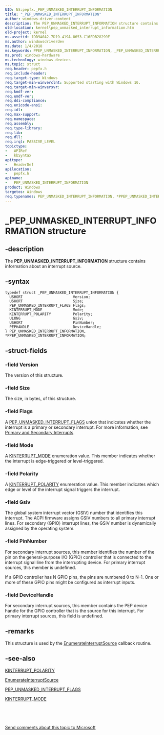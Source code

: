 ```yaml
---
UID: NS:pepfx._PEP_UNMASKED_INTERRUPT_INFORMATION
title: "_PEP_UNMASKED_INTERRUPT_INFORMATION"
author: windows-driver-content
description: The PEP_UNMASKED_INTERRUPT_INFORMATION structure contains information about an interrupt source.
old-location: kernel\pep_unmasked_interrupt_information.htm
old-project: kernel
ms.assetid: 1DD9A0A2-7D19-419A-8653-C16FDB28299E
ms.author: windowsdriverdev
ms.date: 1/4/2018
ms.keywords: PPEP_UNMASKED_INTERRUPT_INFORMATION, _PEP_UNMASKED_INTERRUPT_INFORMATION, PEP_UNMASKED_INTERRUPT_INFORMATION, *PPEP_UNMASKED_INTERRUPT_INFORMATION, pepfx/PPEP_UNMASKED_INTERRUPT_INFORMATION, PEP_UNMASKED_INTERRUPT_INFORMATION structure [Kernel-Mode Driver Architecture], PPEP_UNMASKED_INTERRUPT_INFORMATION structure pointer [Kernel-Mode Driver Architecture], pepfx/PEP_UNMASKED_INTERRUPT_INFORMATION, kernel.pep_unmasked_interrupt_information
ms.prod: windows-hardware
ms.technology: windows-devices
ms.topic: struct
req.header: pepfx.h
req.include-header: 
req.target-type: Windows
req.target-min-winverclnt: Supported starting with Windows 10.
req.target-min-winversvr: 
req.kmdf-ver: 
req.umdf-ver: 
req.ddi-compliance: 
req.unicode-ansi: 
req.idl: 
req.max-support: 
req.namespace: 
req.assembly: 
req.type-library: 
req.lib: 
req.dll: 
req.irql: PASSIVE_LEVEL
topictype:
-	APIRef
-	kbSyntax
apitype:
-	HeaderDef
apilocation:
-	pepfx.h
apiname:
-	PEP_UNMASKED_INTERRUPT_INFORMATION
product: Windows
targetos: Windows
req.typenames: PEP_UNMASKED_INTERRUPT_INFORMATION, *PPEP_UNMASKED_INTERRUPT_INFORMATION
---
```


# _PEP_UNMASKED_INTERRUPT_INFORMATION structure


## -description


The <b>PEP_UNMASKED_INTERRUPT_INFORMATION</b> structure contains information about an interrupt source.


## -syntax


````
typedef struct _PEP_UNMASKED_INTERRUPT_INFORMATION {
  USHORT                       Version;
  USHORT                       Size;
  PEP_UNMASKED_INTERRUPT_FLAGS Flags;
  KINTERRUPT_MODE              Mode;
  KINTERRUPT_POLARITY          Polarity;
  ULONG                        Gsiv;
  USHORT                       PinNumber;
  PEPHANDLE                    DeviceHandle;
} PEP_UNMASKED_INTERRUPT_INFORMATION, *PPEP_UNMASKED_INTERRUPT_INFORMATION;
````


## -struct-fields




### -field Version

The version of this structure.


### -field Size

The size, in bytes, of this structure.


### -field Flags

A <a href="..\pepfx\ns-pepfx-_pep_unmasked_interrupt_flags.md">PEP_UNMASKED_INTERRUPT_FLAGS</a> union that indicates whether the interrupt is a primary or secondary interrupt. For more information, see <a href="https://msdn.microsoft.com/731B0E36-4480-4B69-931E-1F7B40B18911">Primary and Secondary Interrupts</a>.


### -field Mode

A <a href="..\wdm\ne-wdm-_kinterrupt_mode.md">KINTERRUPT_MODE</a> enumeration value. This member indicates whether the interrupt is edge-triggered or level-triggered.


### -field Polarity

A <a href="..\wdm\ne-wdm-_kinterrupt_polarity.md">KINTERRUPT_POLARITY</a> enumeration value. This member indicates which edge or level of the interrupt signal triggers the interrupt.


### -field Gsiv

The global system interrupt vector (GSIV) number that identifies this interrupt. The ACPI firmware assigns GSIV numbers to all primary interrupt lines. For secondary (GPIO) interrupt lines, the GSIV number is dynamically assigned by the operating system.


### -field PinNumber

For secondary interrupt sources, this member identifies the number of the pin on the general-purpose I/O (GPIO) controller that is connected to the interrupt signal line from the interrupting device. For primary interrupt sources, this member is undefined.

If a GPIO controller has N GPIO pins, the pins are numbered 0 to N–1. One or more of these GPIO pins might be configured as interrupt inputs.


### -field DeviceHandle

For secondary interrupt sources, this member contains the PEP device handle for the GPIO controller that is the source for this interrupt. For primary interrupt sources, this field is undefined.


## -remarks


This structure is used by the <a href="https://msdn.microsoft.com/library/windows/hardware/mt186632">EnumerateInterruptSource</a> callback routine.



## -see-also

<a href="..\wdm\ne-wdm-_kinterrupt_polarity.md">KINTERRUPT_POLARITY</a>

<a href="https://msdn.microsoft.com/library/windows/hardware/mt186632">EnumerateInterruptSource</a>

<a href="..\pepfx\ns-pepfx-_pep_unmasked_interrupt_flags.md">PEP_UNMASKED_INTERRUPT_FLAGS</a>

<a href="..\wdm\ne-wdm-_kinterrupt_mode.md">KINTERRUPT_MODE</a>

 

 

<a href="mailto:wsddocfb@microsoft.com?subject=Documentation%20feedback [kernel\kernel]:%20PEP_UNMASKED_INTERRUPT_INFORMATION structure%20 RELEASE:%20(1/4/2018)&amp;body=%0A%0APRIVACY STATEMENT%0A%0AWe use your feedback to improve the documentation. We don't use your email address for any other purpose, and we'll remove your email address from our system after the issue that you're reporting is fixed. While we're working to fix this issue, we might send you an email message to ask for more info. Later, we might also send you an email message to let you know that we've addressed your feedback.%0A%0AFor more info about Microsoft's privacy policy, see http://privacy.microsoft.com/en-us/default.aspx." title="Send comments about this topic to Microsoft">Send comments about this topic to Microsoft</a>

